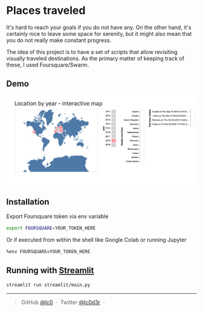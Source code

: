 # Places traveled

It's hard to reach your goals if you do not have any.
On the other hand, it's certainly nice to leave some space for serenity, but it might also mean that you do not really make constant progress.

The idea of this project is to have a set of scripts that allow revisiting visually traveled destinations. As the primary matter of keeping track of these, I used Foursquare/Swarm.

## Demo

<p align="center"><img src="img/location_by_a_year.png"></p>

## Installation

Export Foursquare token via env variable

```sh
export FOURSQUARE=YOUR_TOKEN_HERE
```

Or if executed from within the shell like Google Colab or running Jupyter

```
%env FOURSQUARE=YOUR_TOKEN_HERE
```

## Running with [Streamlit](https://streamlit.io/s)

```sh
streamlit run streamlit/main.py
```

---
> GitHub [@lc0](https://github.com/lc0) &nbsp;&middot;&nbsp;
> Twitter [@lc0d3r](https://twitter.com/lc0d3r) &nbsp;&middot;&nbsp;
<!-- > [Code and Gradients](https://codeand.gradients.ml/) -->